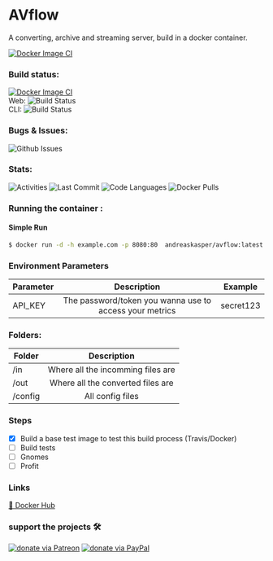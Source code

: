 # AVflow
A converting, archive and streaming server, build in a docker container.

[![Docker Image CI](https://github.com/andreaskasper/AVflow/actions/workflows/docker-ci.yml/badge.svg)](https://github.com/andreaskasper/AVflow/actions/workflows/docker-ci.yml)

### Build status:
[![Docker Image CI](https://github.com/andreaskasper/AVflow/actions/workflows/docker-ci.yml/badge.svg)](https://github.com/andreaskasper/AVflow/actions/workflows/docker-ci.yml)<br/>
Web: ![Build Status](https://img.shields.io/docker/image-size/andreaskasper/avflow/web)<br/>
CLI: ![Build Status](https://img.shields.io/docker/image-size/andreaskasper/avflow/cli)

### Bugs & Issues:
![Github Issues](https://img.shields.io/github/issues/andreaskasper/AVflow.svg)

### Stats:
![Activities](https://img.shields.io/github/commit-activity/m/andreaskasper/AVflow.svg)
![Last Commit](https://img.shields.io/github/last-commit/andreaskasper/AVflow.svg)
![Code Languages](https://img.shields.io/github/languages/top/andreaskasper/AVflow.svg)
![Docker Pulls](https://img.shields.io/docker/pulls/andreaskasper/avflow.svg)

### Running the container :

#### Simple Run

```sh
$ docker run -d -h example.com -p 8080:80  andreaskasper/avflow:latest
```

### Environment Parameters
| Parameter     | Description                                             | Example       |
| ------------- |:-------------------------------------------------------:|:-------------:|
| API_KEY       | The password/token you wanna use to access your metrics | secret123     |



### Folders:
| Folder        | Description               |
| ------------- |:-------------------------:|
| /in | Where all the incomming files are |
| /out | Where all the converted files are |
| /config | All config files |



### Steps
- [x] Build a base test image to test this build process (Travis/Docker)
- [ ] Build tests
- [ ] Gnomes
- [ ] Profit

### Links
[🐋 Docker Hub]([https://hub.docker.com/r/andreaskasper/avflow](https://hub.docker.com/r/andreaskasper/avflow))

### support the projects :hammer_and_wrench:
[![donate via Patreon](https://img.shields.io/badge/Donate-Patreon-green.svg)](https://www.patreon.com/AndreasKasper)
[![donate via PayPal](https://img.shields.io/badge/Donate-PayPal-green.svg)](https://www.paypal.me/AndreasKasper)
